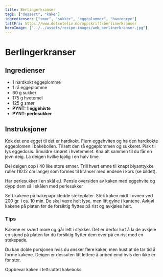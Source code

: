 ```yaml
---
title: Berlingerkranser
tags: ["dessert", "kake"]
ingredienser: ["smør", "sukker", "eggeplommer", "havregryn"]
tattFra: https://www.detsoteliv.no/oppskrift/berlinerkranser
heroImage: ["../../assets/recipe-images/web_berlinerkranser.jpg"]
---
```


# Berlingerkranser

## Ingredienser

- 1 hardkokt eggeplomme
- 1 rå eggeplomme
- 60 g sukker
- 175 g hvetemel
- 125 g smør
- **PYNT: 1 eggehivte**
- **PYNT: perlesukker**

## Instruksjoner

Kok det ene egget til det er hardkokt. Fjern eggehviten og ha den hardkokte eggeplomen i bakebollen. Tilsett den rå eggeplommen og sukkeret. Pisk til lys eggedosis. Smuldre smøret i hvetemelet. Kna alt sammen til du får en jevn deig. La deigen hvilke kjølig i en halv time.

Del deigen opp i 40 like store emner. Trill hvert emne til knapt blyanttykke ruller (10.12 cm lange) som formes til kranser med endene i kors (se bildet).

Har perlesukker i en skål e.l. Pensle oversiden av kaken med eggehvite og dypp dem så i skålen med perlesukker

Sett kakene på bakepaprikledde stekeplater. Stek kaken midt i ovnen ved 200 gr. i ca. 10 min. De skal være helt lyse, men litt gylne i kantene. Avkjøl kakene på platen før de forsiktig flyttes på rist og avkjøles helt.

### Tips

Kakene er svært møre og går lett i stykker. Det er derfor lurt å la de avkjøle en stund på platen før du forsiktig flytter dem over på en rist med en stekepade.

Du kan doble porsjonen hvis du ønsker flere kaker, men hust at de tar tid å forme kakene. Deigen er dessuten litt lettere å aribed emd hvis den ikke er for stor.

Oppbevar kaken i tettsluttet kakeboks.
